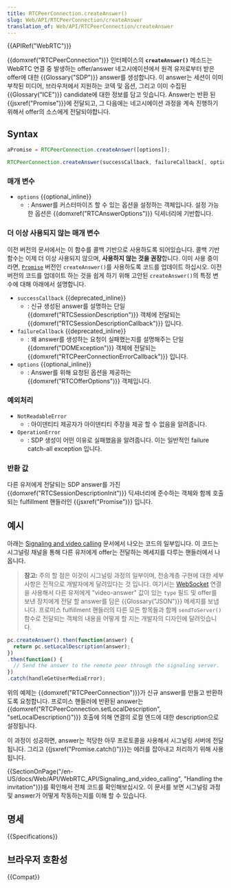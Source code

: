 ```yaml
---
title: RTCPeerConnection.createAnswer()
slug: Web/API/RTCPeerConnection/createAnswer
translation_of: Web/API/RTCPeerConnection/createAnswer
---
```

{{APIRef("WebRTC")}}

{{domxref("RTCPeerConnection")}} 인터페이스의 **`createAnswer()`** 메소드는 WebRTC 연결 중 발생하는 offer/answer 네고시에이션에서 원격 유저로부터 받은 offer에 대한 {{Glossary("SDP")}} answer를 생성합니다. 이 answer는 세션이 이미 부착된 미디어, 브라우저에서 지원하는 코덱 및 옵션, 그리고 이미 수집된 {{Glossary("ICE")}} candidate에 대한 정보를 담고 잇습니다. Answer는 반환 된 {{jsxref("Promise")}}에 전달되고, 그 다음에는 네고시에이션 과정을 계속 진행하기 위해서 offer의 소스에게 전달되야합니다.

## Syntax

```js
aPromise = RTCPeerConnection.createAnswer([options]);

RTCPeerConnection.createAnswer(successCallback, failureCallback[, options]);
```

### 매개 변수

- `options` {{optional_inline}}
  - : Answer를 커스터마이즈 할 수 있는 옵션을 설정하는 객체입니다. 설정 가능한 옵션은 {{domxref("RTCAnswerOptions")}} 딕셔너리에 기반합니다.

### 더 이상 사용되지 않는 매개 변수

이전 버전의 문서에서는 이 함수를 콜백 기반으로 사용하도록 되어있습니다. 콜백 기반 함수는 이제 더 이상 사용되지 않으며, **사용하지 않는 것을 권장**합니다. 이미 사용 중이라면, [`Promise`](/ko/docs/Web/JavaScript/Reference/Global_Objects/Promise) 버전인 `createAnswer()`를 사용하도록 코드를 업데이트 하십시오. 이전 버전의 코드를 업데이트 하는 것을 쉽게 하기 위해 고안된 `createAnswer()`의 특정 변수에 대해 아래에서 설명합니다.

- `successCallback` {{deprecated_inline}}
  - : 신규 생성된 answer를 설명하는 단일 {{domxref("RTCSessionDescription")}} 객체에 전달되는 {{domxref("RTCSessionDescriptionCallback")}} 입니다.
- `failureCallback` {{deprecated_inline}}
  - : 왜 answer를 생성하는 요청이 실패했는지를 설명해주는 단일 {{domxref("DOMException")}} 객체에 전달되는 {{domxref("RTCPeerConnectionErrorCallback")}} 입니다.
- `options` {{optional_inline}}
  - : Answer를 위해 요청된 옵션을 제공하는 {{domxref("RTCOfferOptions")}} 객체입니다.

### 예외처리

- `NotReadableError`
  - : 아이덴티티 제공자가 아이덴티티 주장을 제공 할 수 없음을 알려줍니다.
- `OperationError`
  - : SDP 생성이 어떤 이유로 실패했음을 알려줍니다. 이는 일반적인 failure catch-all exception 입니다.

### 반환 값

다른 유저에게 전달되는 SDP answer를 가진 {{domxref("RTCSessionDescriptionInit")}} 딕셔너리에 준수하는 객체와 함께 호출되는 fulfillment 핸들러인 {{jsxref("Promise")}} 입니다.

## 예시

아래는 [Signaling and video calling](/ko/docs/Web/API/WebRTC_API/Signaling_and_video_calling) 문서에서 나오는 코드의 일부입니다. 이 코드는 시그널링 채널을 통해 다른 유저에게 offer는 전달하는 메세지를 다루는 핸들러에서 나옵니다.

> **참고:** 주의 할 점은 이것이 시그널링 과정의 일부이며, 전송계층 구현에 대한 세부사항은 전적으로 개발자에게 달려있다는 것 입니다. 여기서는 [WebSocket](/ko/docs/Web/API/WebSocket_API) 연결을 사용해서 다른 유저에게 "video-answer" 값이 있는 `type` 필드 및 offer를 보낸 장치에게 전달 할 answer를 담은 {{Glossary("JSON")}} 메세지를 보냅니다. 프로미스 fulfillment 핸들러의 다른 모든 항목들과 함께 `sendToServer()`함수로 전달되는 객체의 내용을 어떻게 할 지는 개발자의 디자인에 달려잇습니다.

```js
pc.createAnswer().then(function(answer) {
  return pc.setLocalDescription(answer);
})
.then(function() {
  // Send the answer to the remote peer through the signaling server.
})
.catch(handleGetUserMediaError);
```

위의 예제는 {{domxref("RTCPeerConnection")}}가 신규 answer를 만들고 반환하도록 요청합니다. 프로미스 핸들러에 반환된 answer는 {{domxref("RTCPeerConnection.setLocalDescription", "setLocalDescription()")}} 호출에 의해 연결의 로컬 엔드에 대한 description으로 설정됩니다.

이 과정이 성공하면, answer는 적당한 아무 프로토콜을 사용해서 시그널링 서버에 전달됩니다. 그리고 {{jsxref("Promise.catch()")}}는 에러를 잡아내고 처리하기 위해 사용됩니다.

{{SectionOnPage("/en-US/docs/Web/API/WebRTC_API/Signaling_and_video_calling", "Handling the invitation")}}를 확인해서 전체 코드를 확인해보십시오. 이 문서를 보면 시그널링 과정 및 answer가 어떻게 작동하는지를 이해 할 수 있습니다.

## 명세

{{Specifications}}

## 브라우저 호환성

{{Compat}}
